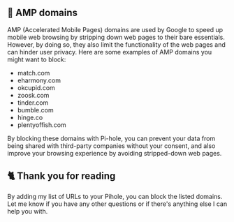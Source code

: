 ## 🚫 AMP domains
AMP (Accelerated Mobile Pages) domains are used by Google to speed up mobile web browsing by stripping down web pages to their bare essentials. However, by doing so, they also limit the functionality of the web pages and can hinder user privacy. Here are some examples of AMP domains you might want to block:

- match.com
- eharmony.com
- okcupid.com
- zoosk.com
- tinder.com
- bumble.com
- hinge.co
- plentyoffish.com

By blocking these domains with Pi-hole, you can prevent your data from being shared with third-party companies without your consent, and also improve your browsing experience by avoiding stripped-down web pages.

## 🐈 Thank you for reading
By adding my list of URLs to your Pihole, you can block the listed domains.
Let me know if you have any other questions or if there's anything else I can help you with.